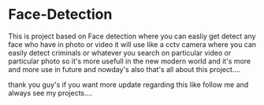 # Face-Detection

This is project based on Face detection where you can easliy get detect any face who have in photo or video it will use like a cctv camera where you can easily detect criminals or whatever you search on particular video or particular photo so it's more usefull in the new modern world and it's more and more use in future and nowday's also that's all about this project....

thank you guy's if you want more update regarding this like follow me and always see my projects....
